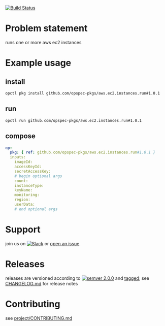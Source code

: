 [![Build Status](https://travis-ci.org/opspec-pkgs/aws.ec2.instances.run.svg?branch=master)](https://travis-ci.org/opspec-pkgs/aws.ec2.instances.run)

# Problem statement

runs one or more aws ec2 instances

# Example usage

## install

```shell
opctl pkg install github.com/opspec-pkgs/aws.ec2.instances.run#1.0.1
```

## run

```
opctl run github.com/opspec-pkgs/aws.ec2.instances.run#1.0.1
```

## compose

```yaml
op:
  pkg: { ref: github.com/opspec-pkgs/aws.ec2.instances.run#1.0.1 }
  inputs:
    imageId:
    accessKeyId:
    secretAccessKey:
    # begin optional args
    count:
    instanceType:
    keyName:
    monitoring:
    region:
    userData:
    # end optional args
```

# Support

join us on
[![Slack](https://opspec-slackin.herokuapp.com/badge.svg)](https://opspec-slackin.herokuapp.com/)
or [open an issue](https://github.com/opspec-pkgs/aws.ec2.instances.run/issues)

# Releases

releases are versioned according to
[![semver 2.0.0](https://img.shields.io/badge/semver-2.0.0-brightgreen.svg)](http://semver.org/spec/v2.0.0.html)
and [tagged](https://git-scm.com/book/en/v2/Git-Basics-Tagging); see
[CHANGELOG.md](CHANGELOG.md) for release notes

# Contributing

see
[project/CONTRIBUTING.md](https://github.com/opspec-pkgs/project/blob/master/CONTRIBUTING.md)
